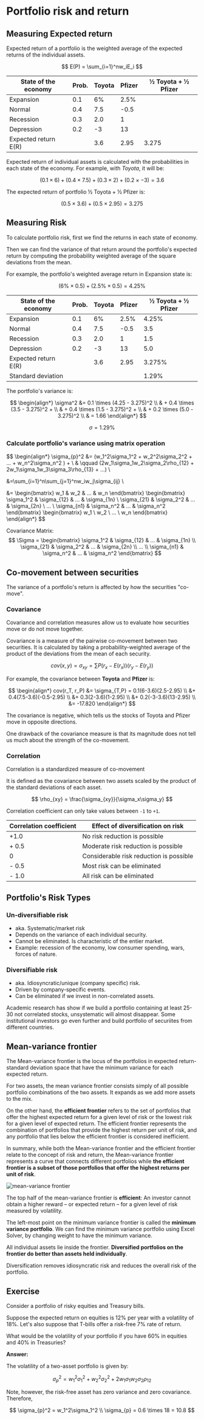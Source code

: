 # Portfolio risk and return

## Measuring Expected return

Expected return of a portfolio is the weighted average of the expected returns of the individual assets.

$$
E(P) = \sum_{i=1}^nw_iE_i
$$

| State of the economy | Prob. | Toyota | Pfizer | ½ Toyota + ½ Pfizer |
|---|---|---|---|---|
| Expansion | 0.1 | 6% | 2.5% |  |
| Normal | 0.4 | 7.5 | -0.5 |  |
| Recession | 0.3 | 2.0 | 1 |  |
| Depression | 0.2 | -3 | 13 |  |
| Expected return E(R) |  | 3.6 | 2.95 | 3.275 |


Expected return of individual assets is calculated with the probabilities in each state of the economy. For example, with *Toyota*, it will be:

$$
(0.1 \times 6) + (0.4 \times 7.5) + (0.3 \times 2) + (0.2 \times -3) = 3.6
$$

The expected return of portfolio ½ Toyota + ½ Pfizer is:

$$
(0.5 \times 3.6) + (0.5 \times 2.95) = 3.275
$$


## Measuring Risk

To calculate portfolio risk, first we find the returns in each state of economy.

Then we can find the variance of that return around the portfolio's expected return by computing the probability weighted average of the square deviations from the mean.

For example, the portfolio's weighted average return in Expansion state is:

$$
(6\% \times 0.5) + (2.5\% \times 0.5) = 4.25\%
$$

| State of the economy | Prob. | Toyota | Pfizer | ½ Toyota + ½ Pfizer |
|---|---|---|---|---|
| Expansion | 0.1 | 6% | 2.5% | 4.25% |
| Normal | 0.4 | 7.5 | -0.5 | 3.5 |
| Recession | 0.3 | 2.0 | 1 | 1.5 |
| Depression | 0.2 | -3 | 13 | 5.0 |
| Expected return E(R) |  | 3.6 | 2.95 | 3.275% |
| Standard deviation |  |  |  | 1.29% |

The portfolio's variance is:

$$
\begin{align*}
\sigma^2 &= 
0.1 \times (4.25 - 3.275)^2 \\
& + 0.4 \times (3.5 - 3.275)^2 + \\
& + 0.4 \times (1.5 - 3.275)^2 + \\
& + 0.2 \times (5.0 - 3.275)^2 \\
& = 1.66
\end{align*}
$$

$$
\sigma = 1.29\%
$$

### Calculate portfolio's variance using matrix operation

$$
\begin{align*}
\sigma_{p}^2 &= 
  (w_1^2\sigma_1^2 + w_2^2\sigma_2^2 + ... + w_n^2\sigma_n^2 ) + \\
  & \qquad (2w_1\sigma_1w_2\sigma_2\rho_{12} + 2w_1\sigma_1w_3\sigma_3\rho_{13} + ...) \\
  
  &=\sum_{i=1}^n\sum_{j=1}^nw_iw_j\sigma_{ij} \\
  
  &= \begin{bmatrix} w_1 & w_2 & ... & w_n \end{bmatrix}
  \begin{bmatrix}
    \sigma_1^2 & \sigma_{12} & ... & \sigma_{1n} \\
    \sigma_{21} & \sigma_2^2 & ... & \sigma_{2n} \\
    ... \\
    \sigma_{n1} & \sigma_n^2 & ... & \sigma_n^2
  \end{bmatrix}
  \begin{bmatrix} w_1 \\ w_2 \\ ... \\ w_n \end{bmatrix}
\end{align*}
$$

Covariance Matrix:
$$
\Sigma = \begin{bmatrix}
  \sigma_1^2 & \sigma_{12} & ... & \sigma_{1n} \\
  \sigma_{21} & \sigma_2^2 & ... & \sigma_{2n} \\
  ... \\
  \sigma_{n1} & \sigma_n^2 & ... & \sigma_n^2
\end{bmatrix}
$$

## Co-movement between securities

The variance of a portfolio's return is affected by how the securities "co-move".

### Covariance

Covariance and correlation measures allow us to evaluate how securities move or do not move together. 

Covariance is a measure of the pairwise co-movement between two securities. It is calculated by taking a probability-weighted average of the product of the deviations from the mean of each security. 

$$
cov(x, y) = \sigma_{xy} = \displaystyle\sum P(r_x-E(r_x))(r_y-E(r_y))
$$

For example, the covariance between **Toyota** and **Pfizer** is:

$$
\begin{align*}
cov(r_T, r_P) &= \sigma_{T,P} = 0.1(6-3.6)(2.5-2.95) \\
  &+ 0.4(7.5-3.6)(-0.5-2.95) \\
  &+ 0.3(2-3.6)(1-2.95) \\
  &+ 0.2(-3-3.6)(13-2.95) \\
  &= -17.820
\end{align*}
$$

The covariance is negative, which tells us the stocks of Toyota and Pfizer move in opposite directions.

One drawback of the covariance measure is that its magnitude does not tell us much about the strength of the co-movement.

### Correlation

Correlation is a standardized measure of co-movement

It is defined as the covariance between two assets scaled by the product of the standard deviations of each asset.

$$
\rho_{xy} = \frac{\sigma_{xy}}{\sigma_x\sigma_y}
$$

Correlation coefficient can only take values between `-1` to `+1`. 

| Correlation coefficient | Effect of diversification on risk |
|---|---|
| +1.0 | No risk reduction is possible |
| + 0.5 | Moderate risk reduction is possible |
| 0 | Considerable risk reduction is possible |
| - 0.5 | Most risk can be eliminated |
| - 1.0 | All risk can be eliminated |


## Portfolio's Risk Types

### Un-diversifiable risk

- aka. Systematic/market risk
- Depends on the variance of each individual security.
- Cannot be eliminated. Is characteristic of the entier market.
- Example: recession of the economy, low consumer spending, wars, forces of nature.

### Diversifiable risk

- aka. Idiosyncratic/unique (company specific) risk.
- Driven by company-specific events.
- Can be eliminated if we invest in non-correlated assets.

Academic research has show if we build a portfolio containing at least 25-30 not correlated stocks, unsystematic will almost disappear. Some institutional investors go even further and build portfolio of securiites from different countries.


## Mean-variance frontier

The Mean-variance frontier is the locus of the portfolios in expected return-standard deviation space that have the minimum variance for each expected return.

For two assets, the mean variance frontier consists simply of all possible portfolio combinations of the two assets. It expands as we add more assets to the mix.

On the other hand, the **efficient frontier** refers to the set of portfolios that offer the highest expected return for a given level of risk or the lowest risk for a given level of expected return. The efficient frontier represents the combination of portfolios that provide the highest return per unit of risk, and any portfolio that lies below the efficient frontier is considered inefficient.

In summary, while both the Mean-variance frontier and the efficient frontier relate to the concept of risk and return, the Mean-variance frontier represents a curve that connects different portfolios while **the efficient frontier is a subset of those portfolios that offer the highest returns per unit of risk**.

![mean-variance frontier](https://analystprep.com/study-notes/wp-content/uploads/2020/01/efficient-frontier-ifm.png)

The top half of the mean-variance frontier is **efficient**: An investor cannot obtain a higher reward – or expected return – for a given level of risk measured by volatility.

The left-most point on the minimum variance frontier is called the **minimum variance portfolio**. We can find the minimum variance portfolio using Excel Solver, by changing weight to have the minimum variance.

All individual assets lie inside the frontier. **Diversified portfolios on the frontier do better than assets held individually**.

Diversification removes idiosyncratic risk and reduces the overall risk of the portfolio.


## Exercise

Consider a portfolio of risky equities and Treasury bills. 

Suppose the expected return on equities is 12% per year with a volatility of 18%. Let's also suppose that T-bills offer a risk-free 7% rate of return. 

What would be the volatility of your portfolio if you have 60% in equities and 40% in Treasuries?

**Answer:**

The volatility of a two-asset portfolio is given by:

$$
\sigma_{p}^2 = 
  w_1^2\sigma_1^2 + w_2^2\sigma_2^2  + 2w_1\sigma_1w_2\sigma_2\rho_{12} 
$$

Note, however, the risk-free asset has zero variance and zero covariance. Therefore,

$$
\sigma_{p}^2 = w_1^2\sigma_1^2 \\
\sigma_{p} = 0.6 \times 18 = 10.8
$$